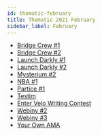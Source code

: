 ```yaml
---
id: thematic-february
title: Thematic 2021 February
sidebar_label: February
---
```


- <a href="/html/Thematic/2021/February/bridge_crew_1.html" target="_parent">Bridge Crew #1</a>
- <a href="/html/Thematic/2021/February/bridge_crew_2.html" target="_parent">Bridge Crew #2</a>
- <a href="/html/Thematic/2021/February/launch_darkly_1.html" target="_parent">Launch Darkly #1</a>
- <a href="/html/Thematic/2021/February/launch_darkly_2.html" target="_parent">Launch Darkly #2</a>
- <a href="/html/Thematic/2021/February/mysterium_2.html" target="_parent">Mysterium #2</a>
- <a href="/html/Thematic/2021/February/nba_1.html" target="_parent">NBA #1</a>
- <a href="/html/Thematic/2021/February/particle_1.html" target="_parent">Partice #1</a>
- <a href="/html/Thematic/2021/February/testim.html" target="_parent">Testim</a>
- <a href="/html/Thematic/2021/February/WC.html" target="_parent">Enter Velo Writing Contest</a>
- <a href="/html/Thematic/2021/February/webiny_2.html" target="_parent">Webiny #2</a>
- <a href="/html/Thematic/2021/February/webiny_3.html" target="_parent">Webiny #3</a>
- <a href="/html/Thematic/2021/February/Your_Own_AMA.html" target="_parent">Your Own AMA</a>